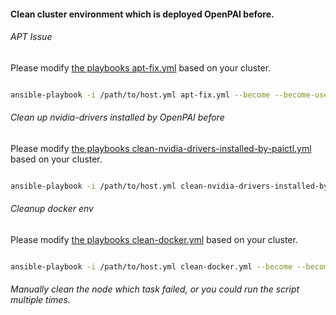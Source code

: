 #### Clean cluster environment which is deployed OpenPAI before.


###### APT Issue

Please modify [the playbooks apt-fix.yml](./apt-fix.yml) based on your cluster. 

```bash

ansible-playbook -i /path/to/host.yml apt-fix.yml --become --become-user=root

```

###### Clean up nvidia-drivers installed by OpenPAI before

Please modify [the playbooks clean-nvidia-drivers-installed-by-paictl.yml](./clean-nvidia-drivers-installed-by-paictl.yml) based on your cluster. 

```bash

ansible-playbook -i /path/to/host.yml clean-nvidia-drivers-installed-by-paictl.yml --become --become-user=root

```


###### Cleanup docker env

Please modify [the playbooks clean-docker.yml](./clean-docker.yml) based on your cluster.

```bash

ansible-playbook -i /path/to/host.yml clean-docker.yml --become --become-user=root

```


###### Manually clean the node which task failed, or you could run the script multiple times. 
